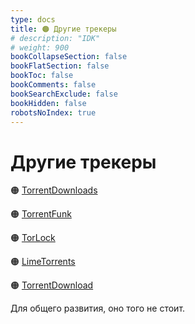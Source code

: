 ```yaml
---
type: docs
title: 🟠 Другие трекеры
# description: "IDK"
# weight: 900
bookCollapseSection: false
bookFlatSection: false
bookToc: false
bookComments: false
bookSearchExclude: false
bookHidden: false
robotsNoIndex: true
---
```


# Другие трекеры

🟠 [TorrentDownloads](https://www.torrentdownloads.pro/?nt)

🟠 [TorrentFunk](https://www.torrentfunk.com/?nt)

🟠 [TorLock](https://www.torlock.com/?nt)

🟠 [LimeTorrents](https://www.limetorrents.lol/?nt)

🟠 [TorrentDownload](https://www.torrentdownload.info/?nt)

Для общего развития, оно того не стоит.
